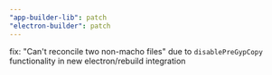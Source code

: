 ```yaml
---
"app-builder-lib": patch
"electron-builder": patch
---
```


fix: "Can't reconcile two non-macho files" due to `disablePreGypCopy` functionality in new electron/rebuild integration
